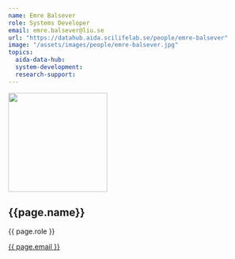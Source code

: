 ```yaml
---
name: Emre Balsever
role: Systems Developer
email: emre.balsever@liu.se
url: "https://datahub.aida.scilifelab.se/people/emre-balsever"
image: "/assets/images/people/emre-balsever.jpg"
topics:
  aida-data-hub:
  system-development:
  research-support:
---
```

<div class="personContainer">
  <div class="personSub">
  <img  src="{{ page.image }}" alt="" style="width: 200px; cursor: pointer;">
</div>
<div class="personSub">
  <h2>{{page.name}}</h2>
  <p>{{ page.role }}</p>
  <p><a href="{{ page.mailto }}">{{ page.email }}</a></p>
  </div>
</div>
